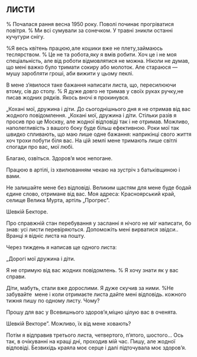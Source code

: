 ## ЛИСТИ

% Почалася рання весна 1950 року.
Поволі починає прогріватися повітря.
% Ми всі сумували за сонечком.
У травні зникли останні кучугури снігу.

%Я весь квітень працюю,але кошики вже не плету,займаюсь теслярством.
% Це не та робота,яку я вмів робити.
Хоч це і не моя спеціальність, але від роботи відмовлятися не можна.
Ніколи не думав, що мені важко було тримати сокиру або молоток.
Але стараюся — мушу заробляти гроші, аби вижити у цьому пеклі.

В мене з’явилося таке бажання написати листа, що, пересилюючи втому, сів до столу.
% Я дуже довго не тримав у своїх руках ручку,не писав жодних рядків.
Якось вночі я прокинувся.


„Кохані мої, дружина і діти.
До сьогоднішнього дня я не отримав від вас жодного повідомлення.
„Кохані мої, дружина і діти.
Стільки разів я просив про це Москву, але жодної відповіді так і не отримав.
Можливо, наполегливість з вашого боку буде більш ефективною.
Роки мої так швидко спливають, що маю лише одне бажання: наприкінці свого життя хоч трохи побути біля вас.
На цій землі мене тримають лише світлі спогади про вас, мої любі.


Благаю, озвіться.
Здоров’я моє непогане.

Працюю в артілі, із хвилюванням чекаю на зустріч з батьківщиною і вами.


Не залишайте мене без відповіді.
Великим щастям для мене буде бодай єдине слово, отримане від вас.
Моя адреса: Красноярський край, селище Велика Мурта, артіль „Прогрес”.

Шевкій Бекторе.

Про справжній стан перебування у засланні я нічого не міг написати, бо знав: усі листи перевіряються.
Допоможіть мені вирватися звідси..
Вранці я відніс листа на пошту.

Через тиждень я написав ще одного листа:

„Дорогі мої дружина і діти.

Я не отримую від вас жодних повідомлень.
% Я хочу знати як у вас справи.




Діти, мабуть, стали вже дорослими. Я дуже скучив за ними.
%Не забувайте  мене і коли отримаєте листа дайте мені відповідь.
кожного тижня пишу по одному листу.
Чому?

Прошу для вас у Всевишнього здоров’я,міцно цілую вас в оченята.

Шевкій Векторе”.
Можливо, їх від мене ховають?


Потім я відправив третього листа, четвертого, п’ятого, шостого...
Ось так, в очікуванні на кращі дні, проходив мій час.
Пишу, але жодної відповіді.
Безвихідь краяла моє серце і далі підточувала моє здоров’я.